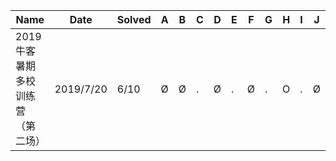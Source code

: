 | Name                             | Date      | Solved | A    | B    | C    | D    | E    | F    | G    | H    | I    | J    |
| -------------------------------- | --------- | ------ | ---- | ---- | ---- | ---- | ---- | ---- | ---- | ---- | ---- | ---- |
| 2019牛客暑期多校训练营（第二场） | 2019/7/20 | 6/10   | Ø    | Ø    | .    | Ø    | .    | Ø    | .    | O    | .    | Ø    |

